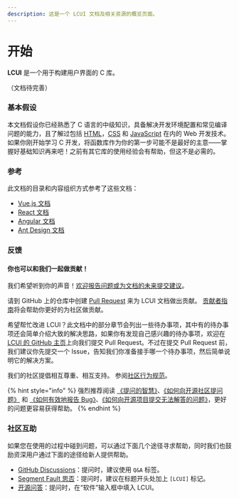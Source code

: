 ```yaml
---
description: 这是一个 LCUI 文档及相关资源的概览页面。
---
```


# 开始

**LCUI** 是一个用于构建用户界面的 C 库。

（文档待完善）

### 基本假设 <a id="assumptions"></a>

 本文档假设你已经熟悉了  C 语言的中级知识，具备解决开发环境配置和常见编译问题的能力，且了解过包括  [HTML](https://developer.mozilla.org/docs/Learn/HTML/Introduction_to_HTML)，[CSS](https://developer.mozilla.org/docs/Learn/CSS/First_steps) 和 [JavaScript](https://developer.mozilla.org/en-US/docs/Web/JavaScript/A_re-introduction_to_JavaScript) 在内的 Web 开发技术。如果你刚开始学习 C 开发，将函数库作为你的第一步可能不是最好的主意——掌握好基础知识再来吧！之前有其它库的使用经验会有帮助，但这不是必需的。

### 参考

此文档的目录和内容组织方式参考了这些文档：

* [Vue.js 文档](https://cn.vuejs.org/v2/guide/index.html)
* [React 文档](https://react.docschina.org/docs/getting-started.html)
* [Angular 文档](https://angular.cn/docs)
* [Ant Design 文档](https://ant.design/docs/react/introduce-cn)

### 反馈 <a id="&#x5982;&#x4F55;&#x8D21;&#x732E;"></a>

#### 你也可以和我们一起做贡献！ <a id="you-can-sit-with-us"></a>

我们希望听到你的声音！[欢迎报告问题或为文档的未来提交建议](https://github.com/lc-ui/lcui-guide/issues/new)。

请到 GitHub 上的仓库中创建 [Pull Request](https://github.com/lc-ui/lcui-guide/pulls) 来为 LCUI 文档做出贡献。 [贡献者指南](https://github.com/lc-soft/LCUI/blob/master/CONTRIBUTING.md)将会帮助你更好的为社区做贡献。

希望帮忙改进 LCUI？此文档中的部分章节会列出一些待办事项，其中有的待办事项还会简单介绍大致的解决思路，如果你有发现自己感兴趣的待办事项，欢迎在 [LCUI 的 GitHub 主页](https://github.com/lc-soft/LCUI)上向我们提交 Pull Request。不过在提交 Pull Request 前，我们建议你先提交一个 Issue，告知我们你准备接手哪一个待办事项，然后简单说明它的解决方案。

我们的社区提倡相互尊重、相互支持。 参阅[社区行为规范](https://github.com/lc-soft/LCUI/blob/master/CODE_OF_CONDUCT.md)。

{% hint style="info" %}
强烈推荐阅读 [《提问的智慧》](https://github.com/ryanhanwu/How-To-Ask-Questions-The-Smart-Way)、[《如何向开源社区提问题》](https://github.com/seajs/seajs/issues/545) 和 [《如何有效地报告 Bug》](http://www.chiark.greenend.org.uk/~sgtatham/bugs-cn.html)、[《如何向开源项目提交无法解答的问题》](https://zhuanlan.zhihu.com/p/25795393)，更好的问题更容易获得帮助。
{% endhint %}

### 社区互助 <a id="&#x793E;&#x533A;&#x4E92;&#x52A9;"></a>

如果您在使用的过程中碰到问题，可以通过下面几个途径寻求帮助，同时我们也鼓励资深用户通过下面的途径给新人提供帮助。

* [GitHub Discussions](https://github.com/lc-soft/LCUI/discussions)：提问时，建议使用 `Q&A` 标签。
* [Segment Fault 思否](https://segmentfault.com/)：提问时，建议在标题开头处加上 `[LCUI]` 标记。
* [开源问答](https://www.oschina.net/question/ask)：提问时，在“软件”输入框中填入 LCUI。





